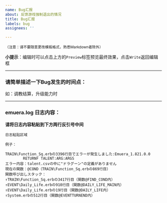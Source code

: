 ```yaml
---
name: Bug汇报
about: 反馈游戏强制退出的情况
title: Bug汇报
labels: bug
assignees: ''

---
```


<sup>（注意：请不要随意更改模板格式，熟悉Markdown者除外）</sup>

**小提示**：编辑时可以点击上方的`Preview`标签预览最终效果，点击`Write`返回编辑框

----------------------------------------

### 请简单描述一下Bug发生的时间点：

如：调教结算，升级能力时

----------------------------------------

### emuera.log 日志内容：

**请将日志内容粘贴到下方两行反引号中间**

```
日志粘贴区域

例子：

TRAIN\Function_Sq.erbの3396行目でエラーが発生しました:Emuera_1.821.0.0
		RETURNF TALENT:ARG:ARGS
エラー内容：talent.csvの中に"ドラグーン"の定義がありません
現在の関数：@COND（TRAIN\Function_Sq.erbの869行目）
関数呼び出しスタック：
↑TRAIN\Function_Sq.erbの3417行目（関数@FIND_COND内）
↑EVENT\Daily_Life.erbの910行目（関数@DAILY_LIFE_MAIN内）
↑EVENT\Daily_Life.erbの19行目（関数@DAILY_LIFE内）
↑System.erbの512行目（関数@EVENTTURNEND内）
```
